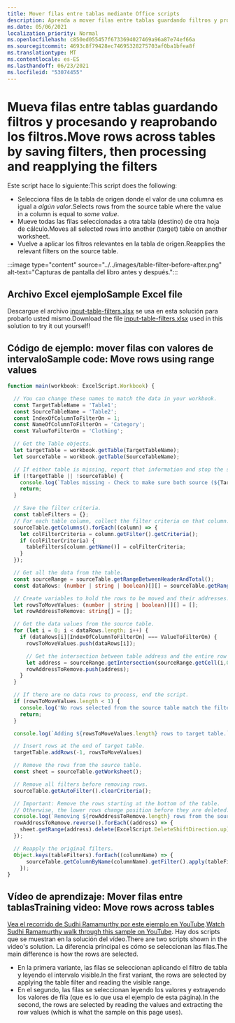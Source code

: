```yaml
---
title: Mover filas entre tablas mediante Office scripts
description: Aprenda a mover filas entre tablas guardando filtros y procesando y reaprobando los filtros.
ms.date: 05/06/2021
localization_priority: Normal
ms.openlocfilehash: c850ed055457f6733694027469a96a87e74ef66a
ms.sourcegitcommit: 4693c8f79428ec74695328275703af0ba1bfea8f
ms.translationtype: MT
ms.contentlocale: es-ES
ms.lasthandoff: 06/23/2021
ms.locfileid: "53074455"
---
```

# <a name="move-rows-across-tables-by-saving-filters-then-processing-and-reapplying-the-filters"></a><span data-ttu-id="e4f2b-103">Mueva filas entre tablas guardando filtros y procesando y reaprobando los filtros.</span><span class="sxs-lookup"><span data-stu-id="e4f2b-103">Move rows across tables by saving filters, then processing and reapplying the filters</span></span>

<span data-ttu-id="e4f2b-104">Este script hace lo siguiente:</span><span class="sxs-lookup"><span data-stu-id="e4f2b-104">This script does the following:</span></span>

* <span data-ttu-id="e4f2b-105">Selecciona filas de la tabla de origen donde el valor de una columna es igual a _algún valor_.</span><span class="sxs-lookup"><span data-stu-id="e4f2b-105">Selects rows from the source table where the value in a column is equal to _some value_.</span></span>
* <span data-ttu-id="e4f2b-106">Mueve todas las filas seleccionadas a otra tabla (destino) de otra hoja de cálculo.</span><span class="sxs-lookup"><span data-stu-id="e4f2b-106">Moves all selected rows into another (target) table on another worksheet.</span></span>
* <span data-ttu-id="e4f2b-107">Vuelve a aplicar los filtros relevantes en la tabla de origen.</span><span class="sxs-lookup"><span data-stu-id="e4f2b-107">Reapplies the relevant filters on the source table.</span></span>

:::image type="content" source="../../images/table-filter-before-after.png" alt-text="Capturas de pantalla del libro antes y después.":::

## <a name="sample-excel-file"></a><span data-ttu-id="e4f2b-109">Archivo Excel ejemplo</span><span class="sxs-lookup"><span data-stu-id="e4f2b-109">Sample Excel file</span></span>

<span data-ttu-id="e4f2b-110">Descargue el archivo <a href="input-table-filters.xlsx">input-table-filters.xlsx</a> se usa en esta solución para probarlo usted mismo.</span><span class="sxs-lookup"><span data-stu-id="e4f2b-110">Download the file <a href="input-table-filters.xlsx">input-table-filters.xlsx</a> used in this solution to try it out yourself!</span></span>

## <a name="sample-code-move-rows-using-range-values"></a><span data-ttu-id="e4f2b-111">Código de ejemplo: mover filas con valores de intervalo</span><span class="sxs-lookup"><span data-stu-id="e4f2b-111">Sample code: Move rows using range values</span></span>

```TypeScript
function main(workbook: ExcelScript.Workbook) {

  // You can change these names to match the data in your workbook.
  const TargetTableName = 'Table1';
  const SourceTableName = 'Table2';
  const IndexOfColumnToFilterOn = 1;
  const NameOfColumnToFilterOn = 'Category';
  const ValueToFilterOn = 'Clothing';

  // Get the Table objects.
  let targetTable = workbook.getTable(TargetTableName);
  let sourceTable = workbook.getTable(SourceTableName);

  // If either table is missing, report that information and stop the script.
  if (!targetTable || !sourceTable) {
    console.log(`Tables missing - Check to make sure both source (${TargetTableName}) and target table (${SourceTableName}) are present before running the script. `);
    return;
  }

  // Save the filter criteria.
  const tableFilters = {};
  // For each table column, collect the filter criteria on that column.
  sourceTable.getColumns().forEach((column) => {
    let colFilterCriteria = column.getFilter().getCriteria();
    if (colFilterCriteria) {
      tableFilters[column.getName()] = colFilterCriteria;
    }
  });

  // Get all the data from the table.
  const sourceRange = sourceTable.getRangeBetweenHeaderAndTotal();
  const dataRows: (number | string | boolean)[][] = sourceTable.getRangeBetweenHeaderAndTotal().getValues();

  // Create variables to hold the rows to be moved and their addresses.
  let rowsToMoveValues: (number | string | boolean)[][] = [];
  let rowAddressToRemove: string[] = [];

  // Get the data values from the source table.
  for (let i = 0; i < dataRows.length; i++) { 
    if (dataRows[i][IndexOfColumnToFilterOn] === ValueToFilterOn) {
      rowsToMoveValues.push(dataRows[i]);

      // Get the intersection between table address and the entire row where we found the match. This provides the address of the range to remove.
      let address = sourceRange.getIntersection(sourceRange.getCell(i,0).getEntireRow()).getAddress();
      rowAddressToRemove.push(address);
    }
  }

  // If there are no data rows to process, end the script.
  if (rowsToMoveValues.length < 1) {
    console.log('No rows selected from the source table match the filter criteria.');
    return;
  }

  console.log(`Adding ${rowsToMoveValues.length} rows to target table.`);

  // Insert rows at the end of target table.
  targetTable.addRows(-1, rowsToMoveValues)

  // Remove the rows from the source table.
  const sheet = sourceTable.getWorksheet();

  // Remove all filters before removing rows.
  sourceTable.getAutoFilter().clearCriteria();

  // Important: Remove the rows starting at the bottom of the table.
  // Otherwise, the lower rows change position before they are deleted.
  console.log(`Removing ${rowAddressToRemove.length} rows from the source table.`);
  rowAddressToRemove.reverse().forEach((address) => {
    sheet.getRange(address).delete(ExcelScript.DeleteShiftDirection.up);
  });

  // Reapply the original filters. 
  Object.keys(tableFilters).forEach((columnName) => {
      sourceTable.getColumnByName(columnName).getFilter().apply(tableFilters[columnName]);
    });
}
```

## <a name="training-video-move-rows-across-tables"></a><span data-ttu-id="e4f2b-112">Vídeo de aprendizaje: Mover filas entre tablas</span><span class="sxs-lookup"><span data-stu-id="e4f2b-112">Training video: Move rows across tables</span></span>

<span data-ttu-id="e4f2b-113">[Vea el recorrido de Sudhi Ramamurthy por este ejemplo en YouTube](https://youtu.be/_3t3Pk4i2L0).</span><span class="sxs-lookup"><span data-stu-id="e4f2b-113">[Watch Sudhi Ramamurthy walk through this sample on YouTube](https://youtu.be/_3t3Pk4i2L0).</span></span> <span data-ttu-id="e4f2b-114">Hay dos scripts que se muestran en la solución del vídeo.</span><span class="sxs-lookup"><span data-stu-id="e4f2b-114">There are two scripts shown in the video's solution.</span></span> <span data-ttu-id="e4f2b-115">La diferencia principal es cómo se seleccionan las filas.</span><span class="sxs-lookup"><span data-stu-id="e4f2b-115">The main difference is how the rows are selected.</span></span>

* <span data-ttu-id="e4f2b-116">En la primera variante, las filas se seleccionan aplicando el filtro de tabla y leyendo el intervalo visible.</span><span class="sxs-lookup"><span data-stu-id="e4f2b-116">In the first variant, the rows are selected by applying the table filter and reading the visible range.</span></span>
* <span data-ttu-id="e4f2b-117">En el segundo, las filas se seleccionan leyendo los valores y extrayendo los valores de fila (que es lo que usa el ejemplo de esta página).</span><span class="sxs-lookup"><span data-stu-id="e4f2b-117">In the second, the rows are selected by reading the values and extracting the row values (which is what the sample on this page uses).</span></span>
